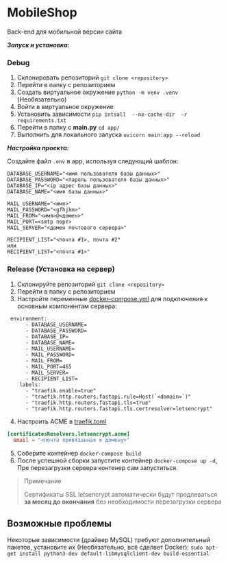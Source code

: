 # MobileShop
Back-end для мобильной версии сайта


***Запуск и установка:***
### Debug
1. Склонировать репозиторий `git clone <repository>`
2. Перейти в папку с репозиторием
3. Создать виртуальное окружение `python -m venv .venv` (Необязательно)
4. Войти в виртуальное окружение
5. Установить зависимости `pip intsall  --no-cache-dir  -r requirements.txt`
6. Перейти в папку с **main.py** `cd app/`
7. Выполнить для локального запуска `uvicorn main:app --reload`

***Настройка проекта:***

Создайте файл `.env` в app, используя следующий шаблон:

```.env
DATABASE_USERNAME="<имя пользователя базы данных>"
DATABASE_PASSWORD="<пароль пользователя базы данных>"
DATABASE_IP="<ip адрес базы данных>"
DATABASE_NAME="<имя базы данных>"

MAIL_USERNAME="<имя>"
MAIL_PASSWORD="<gfhjkm>"
MAIL_FROM="<имя>@<домен>"
MAIL_PORT=<smtp порт>
MAIL_SERVER="<домен почтового сервера>"

RECIPIENT_LIST="<почта #1>, почта #2"
или 
RECIPIENT_LIST="<почта #1>"
```

### Release (Установка на сервер)
1. Склонируйте репозиторий `git clone <repository>`
2. Перейти в папку с репозиторием
3. Настройте переменные [docker-compose.yml](https://github.com/TheJecksMan/MobileShop/blob/master/docker-compose.yml) для подключения к основным компонентам сервера:
```Docker
 environment:
      - DATABASE_USERNAME=
      - DATABASE_PASSWORD=
      - DATABASE_IP=
      - DATABASE_NAME=
      - MAIL_USERNAME=
      - MAIL_PASSWORD=
      - MAIL_FROM=
      - MAIL_PORT=465
      - MAIL_SERVER=
      - RECIPIENT_LIST=
    labels:
      - "traefik.enable=true"
      - "traefik.http.routers.fastapi.rule=Host(`<domain>`)"
      - "traefik.http.routers.fastapi.tls=true"
      - "traefik.http.routers.fastapi.tls.certresolver=letsencrypt"
```
4. Настроить ACME в [traefik.toml](https://github.com/TheJecksMan/MobileShop/blob/master/traefik.toml)
```toml
[certificatesResolvers.letsencrypt.acme]
  email = "<почта привязанная к домену>"
```
5. Соберите контейнер `docker-compose build`
6. После успешной сборки запустите контейнер `docker-compose up -d`, Пре перезагрузки сервера контенер сам запуститься.

> Примечание
>
> Сертификаты SSL letsencrypt автоматически будут продлеваться **за месяц до окончания** без необходимости перезагрузки сервера


## Возможные проблемы
Некоторые зависимости (драйвер MySQL) требуют дополнительный пакетов, установите их (Необязательно, всё сделвет Docker):
`sudo apt-get install python3-dev default-libmysqlclient-dev build-essential`

